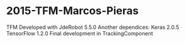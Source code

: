 # 2015-TFM-Marcos-Pieras
TFM
Developed with JdeRobot 5.5.0
Another dependices:
  Keras 2.0.5
  TensorFlow 1.2.0
Final development in TrackingComponent 
